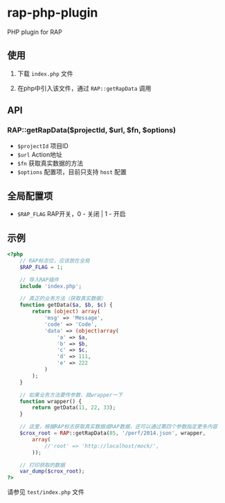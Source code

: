 rap-php-plugin
==============

PHP plugin for RAP

## 使用

1. 下载 `index.php` 文件

2. 在php中引入该文件，通过 `RAP::getRapData` 调用

## API 

### RAP::getRapData($projectId, $url, $fn, $options)

- `$projectId` 项目ID
- `$url` Action地址
- `$fn` 获取真实数据的方法
- `$options` 配置项，目前只支持 `host` 配置

## 全局配置项

- `$RAP_FLAG` RAP开关，0 - 关闭 | 1 - 开启

## 示例

```php
<?php 
    // RAP标志位，应该放在全局
    $RAP_FLAG = 1;

    // 导入RAP插件
    include 'index.php';

    // 真正的业务方法（获取真实数据）
    function getData($a, $b, $c) {
        return (object) array(
            'msg' => 'Message', 
            'code' => 'Code', 
            'data' => (object)array(
                'a' => $a, 
                'b' => $b,
                'c' => $c,
                'd' => 111,
                'e' => 222
            )
        );
    }

    // 如果业务方法要传参数，就wrapper一下
    function wrapper() {
        return getData(11, 22, 33);
    }

    // 这里，根据RAP标志获取真实数据或RAP数据，还可以通过第四个参数指定更多内容
    $crox_root = RAP::getRapData(85, '/perf/2014.json', wrapper, 
        array(
            //'root' => 'http://localhost/mock/', 
        ));

    // 打印获取的数据
    var_dump($crox_root);
?>
```
请参见 `test/index.php` 文件

